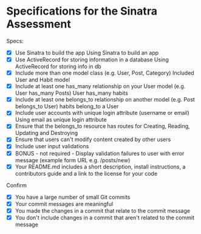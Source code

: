 # Specifications for the Sinatra Assessment

Specs:
- [x] Use Sinatra to build the app
    Using Sinatra to build an app
- [x] Use ActiveRecord for storing information in a database
    Using ActiveRecord for storing info in db
- [x] Include more than one model class (e.g. User, Post, Category)
    Included User and Habit model
- [x] Include at least one has_many relationship on your User model (e.g. User has_many Posts)
    User has_many habits
- [x] Include at least one belongs_to relationship on another model (e.g. Post belongs_to User)
    habits belong_to a User
- [x] Include user accounts with unique login attribute (username or email)
    Using email as unique login attribute
- [x] Ensure that the belongs_to resource has routes for Creating, Reading, Updating and Destroying
- [x] Ensure that users can't modify content created by other users
- [x] Include user input validations
- [x] BONUS - not required - Display validation failures to user with error message (example form URL e.g. /posts/new)
- [x] Your README.md includes a short description, install instructions, a contributors guide and a link to the license for your code

Confirm
- [x] You have a large number of small Git commits
- [x] Your commit messages are meaningful
- [x] You made the changes in a commit that relate to the commit message
- [x] You don't include changes in a commit that aren't related to the commit message